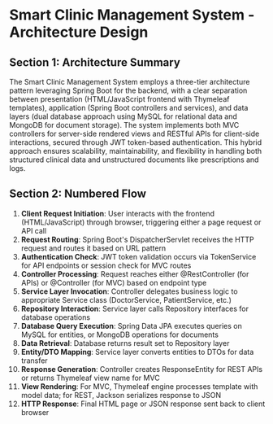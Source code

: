 # Smart Clinic Management System - Architecture Design

## Section 1: Architecture Summary

The Smart Clinic Management System employs a three-tier architecture pattern leveraging Spring Boot for the backend, with a clear separation between presentation (HTML/JavaScript frontend with Thymeleaf templates), application (Spring Boot controllers and services), and data layers (dual database approach using MySQL for relational data and MongoDB for document storage). The system implements both MVC controllers for server-side rendered views and RESTful APIs for client-side interactions, secured through JWT token-based authentication. This hybrid approach ensures scalability, maintainability, and flexibility in handling both structured clinical data and unstructured documents like prescriptions and logs.

## Section 2: Numbered Flow

1. **Client Request Initiation**: User interacts with the frontend (HTML/JavaScript) through browser, triggering either a page request or API call
2. **Request Routing**: Spring Boot's DispatcherServlet receives the HTTP request and routes it based on URL pattern
3. **Authentication Check**: JWT token validation occurs via TokenService for API endpoints or session check for MVC routes
4. **Controller Processing**: Request reaches either @RestController (for APIs) or @Controller (for MVC) based on endpoint type
5. **Service Layer Invocation**: Controller delegates business logic to appropriate Service class (DoctorService, PatientService, etc.)
6. **Repository Interaction**: Service layer calls Repository interfaces for database operations
7. **Database Query Execution**: Spring Data JPA executes queries on MySQL for entities, or MongoDB operations for documents
8. **Data Retrieval**: Database returns result set to Repository layer
9. **Entity/DTO Mapping**: Service layer converts entities to DTOs for data transfer
10. **Response Generation**: Controller creates ResponseEntity for REST APIs or returns Thymeleaf view name for MVC
11. **View Rendering**: For MVC, Thymeleaf engine processes template with model data; for REST, Jackson serializes response to JSON
12. **HTTP Response**: Final HTML page or JSON response sent back to client browser